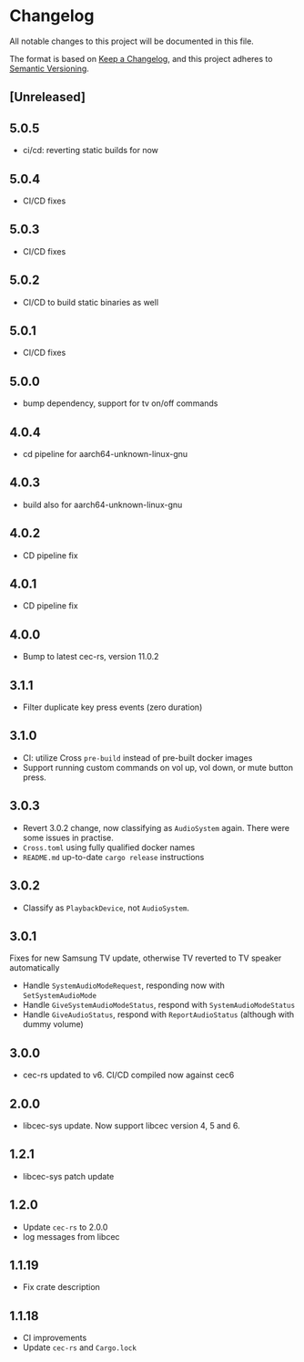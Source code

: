 # Changelog

All notable changes to this project will be documented in this file.

The format is based on [Keep a Changelog](https://keepachangelog.com/en/1.0.0/),
and this project adheres to [Semantic Versioning](https://semver.org/spec/v2.0.0.html).

## [Unreleased]

## 5.0.5

- ci/cd: reverting static builds for now

## 5.0.4

- CI/CD fixes

## 5.0.3

- CI/CD fixes

## 5.0.2

- CI/CD to build static binaries as well

## 5.0.1

- CI/CD fixes

## 5.0.0

- bump dependency, support for tv on/off commands

## 4.0.4

- cd pipeline for aarch64-unknown-linux-gnu

## 4.0.3

- build also for aarch64-unknown-linux-gnu

## 4.0.2

- CD pipeline fix

## 4.0.1

- CD pipeline fix

## 4.0.0

- Bump to latest cec-rs, version 11.0.2

## 3.1.1

- Filter duplicate key press events (zero duration)

## 3.1.0


- CI: utilize Cross `pre-build` instead of pre-built docker images
- Support running custom commands on vol up, vol down, or mute button press.

## 3.0.3

- Revert 3.0.2 change, now classifying as `AudioSystem` again. There were some issues in practise.
- `Cross.toml` using fully qualified docker names
- `README.md` up-to-date `cargo release` instructions

## 3.0.2

- Classify as `PlaybackDevice`, not `AudioSystem`.

## 3.0.1

Fixes for new Samsung TV update, otherwise TV reverted to TV speaker automatically

- Handle `SystemAudioModeRequest`, responding now with `SetSystemAudioMode`
- Handle `GiveSystemAudioModeStatus`, respond with `SystemAudioModeStatus`
- Handle `GiveAudioStatus`, respond with `ReportAudioStatus` (although with dummy volume)

## 3.0.0

- cec-rs updated to v6. CI/CD compiled now against cec6

## 2.0.0

- libcec-sys update. Now support libcec version 4, 5 and 6.

## 1.2.1

- libcec-sys patch update

## 1.2.0

- Update `cec-rs` to 2.0.0
- log messages from libcec

## 1.1.19

- Fix crate description

## 1.1.18

- CI improvements
- Update `cec-rs` and `Cargo.lock`

